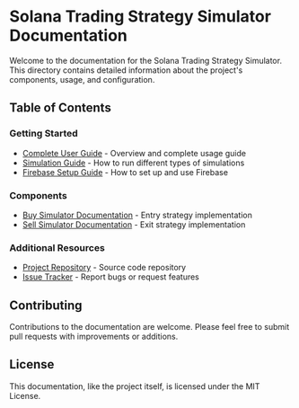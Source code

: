 # Solana Trading Strategy Simulator Documentation

Welcome to the documentation for the Solana Trading Strategy Simulator. This directory contains detailed information about the project's components, usage, and configuration.

## Table of Contents

### Getting Started
- [Complete User Guide](./index.md) - Overview and complete usage guide
- [Simulation Guide](./simulation_guide.md) - How to run different types of simulations
- [Firebase Setup Guide](./firebase_setup.md) - How to set up and use Firebase

### Components
- [Buy Simulator Documentation](./buy_simulator.md) - Entry strategy implementation
- [Sell Simulator Documentation](./sell_simulator.md) - Exit strategy implementation

### Additional Resources
- [Project Repository](https://github.com/yourusername/python-backtest) - Source code repository
- [Issue Tracker](https://github.com/yourusername/python-backtest/issues) - Report bugs or request features

## Contributing

Contributions to the documentation are welcome. Please feel free to submit pull requests with improvements or additions.

## License

This documentation, like the project itself, is licensed under the MIT License. 